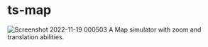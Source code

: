 # ts-map
![Screenshot 2022-11-19 000503](https://user-images.githubusercontent.com/20505286/202797861-75c88519-feeb-4fc2-a4da-974112f8f2eb.png)
A Map simulator with zoom and translation abilities.
